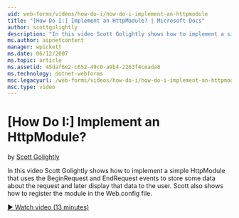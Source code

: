 ```yaml
---
uid: web-forms/videos/how-do-i/how-do-i-implement-an-httpmodule
title: "[How Do I:] Implement an HttpModule? | Microsoft Docs"
author: scottgolightly
description: "In this video Scott Golightly shows how to implement a simple HttpModule that uses the BeginRequest and EndRequest events to store some data about the reques..."
ms.author: aspnetcontent
manager: wpickett
ms.date: 06/12/2007
ms.topic: article
ms.assetid: 45daf6e2-c652-49c0-a9b4-2263f4ceada8
ms.technology: dotnet-webforms
msc.legacyurl: /web-forms/videos/how-do-i/how-do-i-implement-an-httpmodule
msc.type: video
---
```

[How Do I:] Implement an HttpModule?
====================
by [Scott Golightly](https://github.com/scottgolightly)

In this video Scott Golightly shows how to implement a simple HttpModule that uses the BeginRequest and EndRequest events to store some data about the request and later display that data to the user. Scott also shows how to register the module in the Web.config file.

[&#9654; Watch video (13 minutes)](https://channel9.msdn.com/Blogs/ASP-NET-Site-Videos/how-do-i-implement-an-httpmodule)
